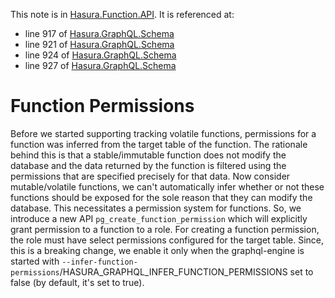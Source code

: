 This note is in [Hasura.Function.API](https://github.com/hasura/graphql-engine/blob/master/server/src-lib/Hasura/Function/API.hs#L205).
It is referenced at:
  - line 917 of [Hasura.GraphQL.Schema](https://github.com/hasura/graphql-engine/blob/master/server/src-lib/Hasura/GraphQL/Schema.hs#L917)
  - line 921 of [Hasura.GraphQL.Schema](https://github.com/hasura/graphql-engine/blob/master/server/src-lib/Hasura/GraphQL/Schema.hs#L921)
  - line 924 of [Hasura.GraphQL.Schema](https://github.com/hasura/graphql-engine/blob/master/server/src-lib/Hasura/GraphQL/Schema.hs#L924)
  - line 927 of [Hasura.GraphQL.Schema](https://github.com/hasura/graphql-engine/blob/master/server/src-lib/Hasura/GraphQL/Schema.hs#L927)

# Function Permissions

Before we started supporting tracking volatile functions, permissions
for a function was inferred from the target table of the function.
The rationale behind this is that a stable/immutable function does not
modify the database and the data returned by the function is filtered using
the permissions that are specified precisely for that data.
Now consider mutable/volatile functions, we can't automatically infer whether or
not these functions should be exposed for the sole reason that they can modify
the database. This necessitates a permission system for functions.
So, we introduce a new API `pg_create_function_permission` which will
explicitly grant permission to a function to a role. For creating a
function permission, the role must have select permissions configured
for the target table.
Since, this is a breaking change, we enable it only when the graphql-engine
is started with
`--infer-function-permissions`/HASURA_GRAPHQL_INFER_FUNCTION_PERMISSIONS set
to false (by default, it's set to true).

